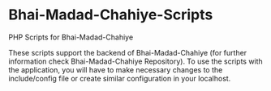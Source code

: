 # Bhai-Madad-Chahiye-Scripts
PHP Scripts for Bhai-Madad-Chahiye

These scripts support the backend of Bhai-Madad-Chahiye (for further information check Bhai-Madad-Chahiye Repository). To use the scripts with the application, you will have to make necessary changes to the include/config file or create similar configuration in your localhost.
